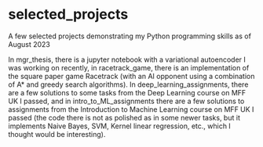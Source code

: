 # selected_projects
A few selected projects demonstrating my Python programming skills as of August 2023

In mgr_thesis, there is a jupyter notebook with a variational autoencoder I was working on recently, in racetrack_game, there is an implementation of the square paper game Racetrack (with an AI opponent using a combination of A* and greedy search algorithms). In deep_learning_assignments, there are a few solutions to some tasks from the Deep Learning course on MFF UK I passed, and in intro_to_ML_assignments there are a few solutions to assignments from the Introduction to Machine Learning course on MFF UK I passed (the code there is not as polished as in some newer tasks, but it implements Naive Bayes, SVM, Kernel linear regression, etc., which I thought would be interesting). 
